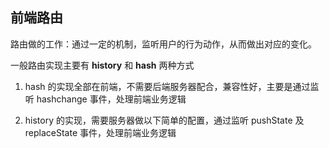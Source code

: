 ## 前端路由

路由做的工作：通过一定的机制，监听用户的行为动作，从而做出对应的变化。

一般路由实现主要有 **history** 和 **hash** 两种方式

1. hash 的实现全部在前端，不需要后端服务器配合，兼容性好，主要是通过监听 hashchange 事件，处理前端业务逻辑

2. history 的实现，需要服务器做以下简单的配置，通过监听 pushState 及 replaceState 事件，处理前端业务逻辑